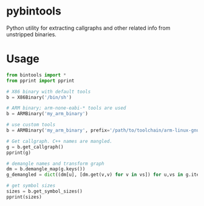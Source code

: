 # pybintools
Python utility for extracting callgraphs and other related info from unstripped binaries.
# Usage
```python
from bintools import *
from pprint import pprint

# X86 binary with default tools
b = X86Binary('/bin/sh')

# ARM binary; arm-none-eabi-* tools are used
b = ARMBinary('my_arm_binary')

# use custom tools
b = ARMBinary('my_arm_binary', prefix='/path/to/toolchain/arm-linux-gnueabihf-')

# Get callgraph. C++ names are mangled.
g = b.get_callgraph()
pprint(g)

# demangle names and transform graph
dm = b.demangle_map(g.keys())
g_demangled = dict((dm[u], [dm.get(v,v) for v in vs]) for u,vs in g.items())

# get symbol sizes
sizes = b.get_symbol_sizes()
pprint(sizes)
```
